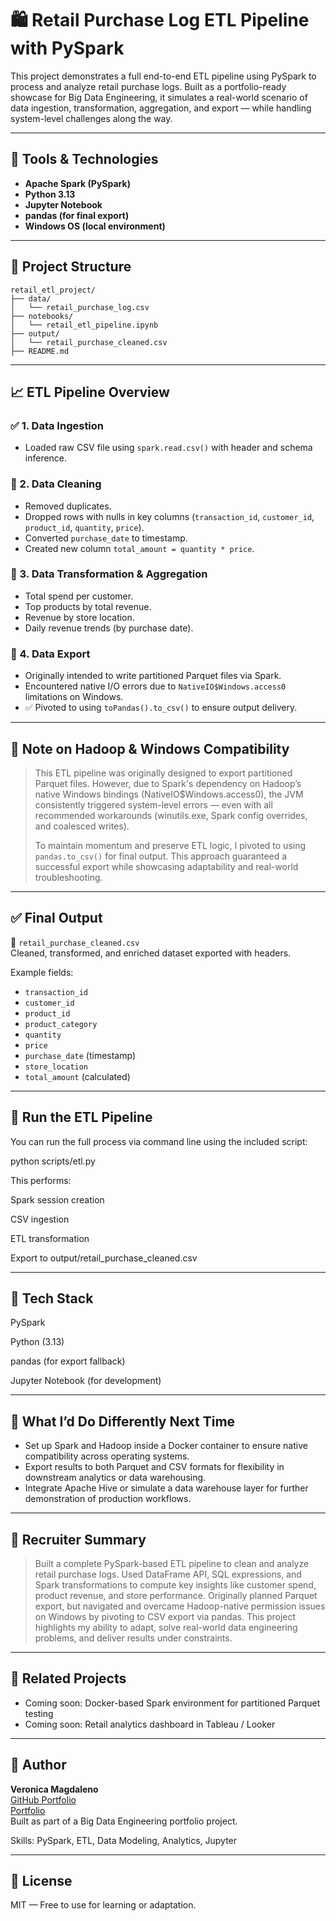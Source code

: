 # 🛍️ Retail Purchase Log ETL Pipeline with PySpark

This project demonstrates a full end-to-end ETL pipeline using PySpark to process and analyze retail purchase logs. Built as a portfolio-ready showcase for Big Data Engineering, it simulates a real-world scenario of data ingestion, transformation, aggregation, and export — while handling system-level challenges along the way.

---

## 🧰 Tools & Technologies

- **Apache Spark (PySpark)**
- **Python 3.13**
- **Jupyter Notebook**
- **pandas (for final export)**
- **Windows OS (local environment)**

---

## 📂 Project Structure

```
retail_etl_project/
├── data/
│   └── retail_purchase_log.csv
├── notebooks/
│   └── retail_etl_pipeline.ipynb
├── output/
│   └── retail_purchase_cleaned.csv
├── README.md
```

---

## 📈 ETL Pipeline Overview
### ✅ 1. Data Ingestion
- Loaded raw CSV file using `spark.read.csv()` with header and schema inference.

### 🧼 2. Data Cleaning
- Removed duplicates.
- Dropped rows with nulls in key columns (`transaction_id`, `customer_id`, `product_id`, `quantity`, `price`).
- Converted `purchase_date` to timestamp.
- Created new column `total_amount = quantity * price`.

### 🔄 3. Data Transformation & Aggregation
- Total spend per customer.
- Top products by total revenue.
- Revenue by store location.
- Daily revenue trends (by purchase date).

### 💾 4. Data Export
- Originally intended to write partitioned Parquet files via Spark.
- Encountered native I/O errors due to `NativeIO$Windows.access0` limitations on Windows.
- ✅ Pivoted to using `toPandas().to_csv()` to ensure output delivery.

---

## 📌 Note on Hadoop & Windows Compatibility

> This ETL pipeline was originally designed to export partitioned Parquet files. However, due to Spark's dependency on Hadoop’s native Windows bindings (NativeIO$Windows.access0), the JVM consistently triggered system-level errors — even with all recommended workarounds (winutils.exe, Spark config overrides, and coalesced writes).  
>  
> To maintain momentum and preserve ETL logic, I pivoted to using `pandas.to_csv()` for final output. This approach guaranteed a successful export while showcasing adaptability and real-world troubleshooting.

---

## ✅ Final Output

📄 `retail_purchase_cleaned.csv`  
Cleaned, transformed, and enriched dataset exported with headers.

Example fields:
- `transaction_id`
- `customer_id`
- `product_id`
- `product_category`
- `quantity`
- `price`
- `purchase_date` (timestamp)
- `store_location`
- `total_amount` (calculated)

---
## 🚀 Run the ETL Pipeline

You can run the full process via command line using the included script:

python scripts/etl.py

This performs:

Spark session creation

CSV ingestion

ETL transformation

Export to output/retail_purchase_cleaned.csv

---
## 🔧 Tech Stack

PySpark

Python (3.13)

pandas (for export fallback)

Jupyter Notebook (for development)

---
## 🧠 What I’d Do Differently Next Time

- Set up Spark and Hadoop inside a Docker container to ensure native compatibility across operating systems.
- Export results to both Parquet and CSV formats for flexibility in downstream analytics or data warehousing.
- Integrate Apache Hive or simulate a data warehouse layer for further demonstration of production workflows.

---

## 📨 Recruiter Summary

> Built a complete PySpark-based ETL pipeline to clean and analyze retail purchase logs. Used DataFrame API, SQL expressions, and Spark transformations to compute key insights like customer spend, product revenue, and store performance. Originally planned Parquet export, but navigated and overcame Hadoop-native permission issues on Windows by pivoting to CSV export via pandas. This project highlights my ability to adapt, solve real-world data engineering problems, and deliver results under constraints.

---

## 📎 Related Projects

- Coming soon: Docker-based Spark environment for partitioned Parquet testing  
- Coming soon: Retail analytics dashboard in Tableau / Looker

---

## 🔗 Author

**Veronica Magdaleno**  
[GitHub Portfolio](https://github.com/your-username)  
[Portfolio](https://linkedin.com/in/your-profile)  
Built as part of a Big Data Engineering portfolio project.

Skills: PySpark, ETL, Data Modeling, Analytics, Jupyter

---

## 📝 License

MIT — Free to use for learning or adaptation.